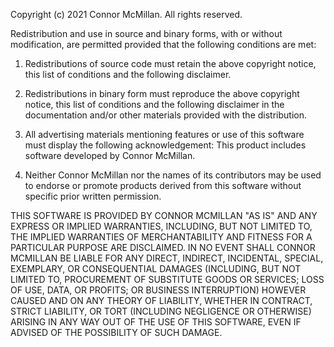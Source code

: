 Copyright (c) 2021 Connor McMillan. All rights reserved.

Redistribution and use in source and binary forms, with or without modification, are permitted provided that the
following conditions are met:

1. Redistributions of source code must retain the above copyright notice, this list of conditions and the following
disclaimer.

2. Redistributions in binary form must reproduce the above copyright notice, this list of conditions and the
following disclaimer in the documentation and/or other materials provided with the distribution.

3. All advertising materials mentioning features or use of this software must display the following acknowledgement:
This product includes software developed by Connor McMillan.

4. Neither Connor McMillan nor the names of its contributors may be used to endorse or promote products derived from
this software without specific prior written permission.

THIS SOFTWARE IS PROVIDED BY CONNOR MCMILLAN "AS IS" AND ANY EXPRESS OR IMPLIED WARRANTIES, INCLUDING, BUT NOT
LIMITED TO, THE IMPLIED WARRANTIES OF MERCHANTABILITY AND FITNESS FOR A PARTICULAR PURPOSE ARE DISCLAIMED. IN NO
EVENT SHALL CONNOR MCMILLAN BE LIABLE FOR ANY DIRECT, INDIRECT, INCIDENTAL, SPECIAL, EXEMPLARY, OR CONSEQUENTIAL
DAMAGES (INCLUDING, BUT NOT LIMITED TO, PROCUREMENT OF SUBSTITUTE GOODS OR SERVICES; LOSS OF USE, DATA, OR PROFITS;
OR BUSINESS INTERRUPTION) HOWEVER CAUSED AND ON ANY THEORY OF LIABILITY, WHETHER IN CONTRACT, STRICT LIABILITY, OR
TORT (INCLUDING NEGLIGENCE OR OTHERWISE) ARISING IN ANY WAY OUT OF THE USE OF THIS SOFTWARE, EVEN IF ADVISED OF THE
POSSIBILITY OF SUCH DAMAGE.